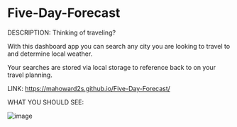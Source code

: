 # Five-Day-Forecast
<!--Description-->
DESCRIPTION:
Thinking of traveling?

With this dashboard app you can search any city you are looking to travel to and determine local weather.

Your searches are stored via local storage to reference back to on your travel planning. 


<!--Link To Active Site-->
LINK:
https://mahoward2s.github.io/Five-Day-Forecast/
<!--Screen Capture Of Site-->
WHAT YOU SHOULD SEE:

![image](https://user-images.githubusercontent.com/70785957/102698471-2b140700-4203-11eb-9b3a-c216d3c49730.png)

<!-- Sources: 

    YouTube Tutorials
    developer.mozilla.org
    https://developer.mozilla.org/en-US/docs/Web/JavaScript/Reference/Global_Objects/Date
    overstack
    github tutorials
    office hours
    Open Weather API
    w3schools

     -->